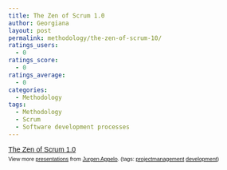 ```yaml
---
title: The Zen of Scrum 1.0
author: Georgiana
layout: post
permalink: methodology/the-zen-of-scrum-10/
ratings_users:
  - 0
ratings_score:
  - 0
ratings_average:
  - 0
categories:
  - Methodology
tags:
  - Methodology
  - Scrum
  - Software development processes
---
```

<div style="width:425px;text-align:left" id="__ss_1055377">
  <a style="font:14px Helvetica,Arial,Sans-serif;display:block;margin:12px 0 3px 0;text-decoration:underline;" href="http://www.slideshare.net/jurgenappelo/the-zen-of-scrum-10?type=powerpoint" title="The Zen of Scrum 1.0">The Zen of Scrum 1.0</a>

  <div style="font-size:11px;font-family:tahoma,arial;height:26px;padding-top:2px;">
    View more <a style="text-decoration:underline;" href="http://www.slideshare.net/">presentations</a> from <a style="text-decoration:underline;" href="http://www.slideshare.net/jurgenappelo">Jurgen Appelo</a>. (tags: <a style="text-decoration:underline;" href="http://slideshare.net/tag/projectmanagement">projectmanagement</a> <a style="text-decoration:underline;" href="http://slideshare.net/tag/development">development</a>)
  </div>
</div>
